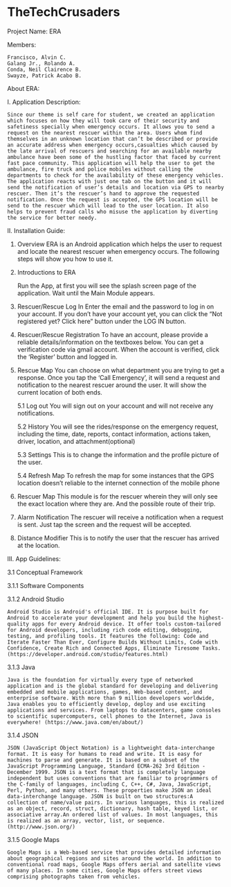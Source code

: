 # TheTechCrusaders

Project Name: ERA

Members:

	Francisco, Alvin C.
	Galang Jr., Rolando A.
	Conda, Neil Clairence B.
	Swayze, Patrick Acabo B.


About ERA: 

I. Application Description:

	Since our theme is self care for student, we created an application which focuses on how they will took care of their security and safetiness specially when emergency occurs. It allows you to send a request on the nearest rescuer within the area. Users whom find themselves in an unknown location that can’t be described or provide an accurate address when emergency occurs,casualties which caused by the late arrival of rescuers and searching for an available nearby ambulance have been some of the hustling factor that faced by current fast pace community. This application will help the user to get the ambulance, fire truck and police mobiles without calling the departments to check for the availability of these emergency vehicles. The application reacts with just one tab on the button and it will send the notification of user’s details and location via GPS to nearby rescuer. Then it’s the rescuer’s hand to approve the requested notification. Once the request is accepted, the GPS location will be send to the rescuer which will lead to the user location. It also helps to prevent fraud calls who misuse the application by diverting the service for better needy.


II. Installation Guide:

1. Overview
	ERA is an Android application which helps the user to request and locate the nearest rescuer when emergency occurs. The following steps will show you how to use it.

2. Introductions to ERA

	Run the App, at first you will see the splash screen page of the application. Wait until the Main Module appears.
3. Rescuer/Rescue Log In
	Enter the email and the password to log in on your account. If you don’t have your account yet, you can click the “Not registered yet? Click here” button under the LOG IN button.

4. Rescuer/Rescue Registration
	To have an account, please provide a reliable details/information on the textboxes below. You can get a verification code via gmail account. When the account is verified, click the ‘Register’ button and logged in.

5. Rescue Map
	You can choose on what department you are trying to get a response. Once you tap the ‘Call Emergency’, it will send a request and notification to the nearest rescuer around the user. It will show the current location of both ends. 
	
	5.1 Log out
		You will sign out on your account and will not receive any notifications.

	5.2 History
		You will see the rides/response on the emergency request, including the time, date,
	reports, contact information, actions taken, driver, location, and attachment(optional)

	5.3 Settings 
		This is to change the information and the profile picture of the user.
	
	5.4 Refresh Map
		To refresh the map for some instances that the GPS location doesn’t reliable to the
	internet connection of the mobile phone

6. Rescuer Map
	This module is for the rescuer wherein they will only see the exact location where they are. And the possible route of their trip.

7. Alarm Notification
	The rescuer will receive a notification when a request is sent. Just tap the screen and the request will be accepted.

8. Distance Modifier
	This is to notify the user that the rescuer has arrived at the location.

III. App Guidelines:

3.1 Conceptual Framework


3.1.1 Software Components


3.1.2 Android Studio

	Android Studio is Android's official IDE. It is purpose built for Android to accelerate your development and help you build the highest-quality apps for every Android device. It offer tools custom-tailored for Android developers, including rich code editing, debugging, testing, and profiling tools. It features the following: Code and Iterate Faster Than Ever, Configure Builds Without Limits, Code with Confidence, Create Rich and Connected Apps, Eliminate Tiresome Tasks. (https://developer.android.com/studio/features.html)

3.1.3 Java

	Java is the foundation for virtually every type of networked application and is the global standard for developing and delivering embedded and mobile applications, games, Web-based content, and enterprise software. With more than 9 million developers worldwide, Java enables you to efficiently develop, deploy and use exciting applications and services. From laptops to datacenters, game consoles to scientific supercomputers, cell phones to the Internet, Java is everywhere! (https://www.java.com/en/about/)


3.1.4 JSON

	JSON (JavaScript Object Notation) is a lightweight data-interchange format. It is easy for humans to read and write. It is easy for machines to parse and generate. It is based on a subset of the JavaScript Programming Language, Standard ECMA-262 3rd Edition - December 1999. JSON is a text format that is completely language independent but uses conventions that are familiar to programmers of the C-family of languages, including C, C++, C#, Java, JavaScript, Perl, Python, and many others. These properties make JSON an ideal data-interchange language. JSON is built on two structures:A collection of name/value pairs. In various languages, this is realized as an object, record, struct, dictionary, hash table, keyed list, or associative array.An ordered list of values. In most languages, this is realized as an array, vector, list, or sequence. (http://www.json.org/)

3.1.5 Google Maps

	Google Maps is a Web-based service that provides detailed information about geographical regions and sites around the world. In addition to conventional road maps, Google Maps offers aerial and satellite views of many places. In some cities, Google Maps offers street views comprising photographs taken from vehicles.





